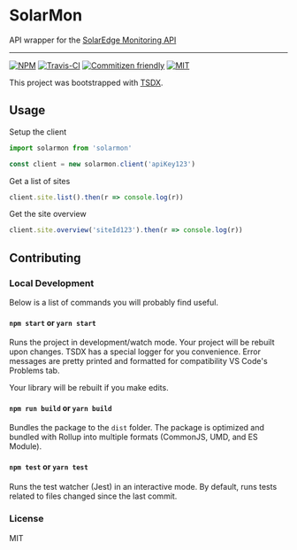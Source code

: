 # SolarMon

API wrapper for the [SolarEdge Monitoring API](https://www.solaredge.com/sites/default/files/se_monitoring_api.pdf)

---
[![NPM](https://img.shields.io/npm/v/solarmon.svg)](https://www.npmjs.com/package/solarmon)
[![Travis-CI](https://img.shields.io/travis/com/marceloalves/solarmon.svg)](https://travis-ci.org/MarceloAlves/solarmon)
[![Commitizen friendly](https://img.shields.io/badge/commitizen-friendly-brightgreen.svg)](http://commitizen.github.io/cz-cli/)
[![MIT](https://img.shields.io/npm/l/solarmon.svg?color=blue)](https://github.com/MarceloAlves/solarmon/blob/master/LICENSE.md)



This project was bootstrapped with [TSDX](https://github.com/jaredpalmer/tsdx).

## Usage

Setup the client

```javascript
import solarmon from 'solarmon'

const client = new solarmon.client('apiKey123')
```

Get a list of sites

```javascript
client.site.list().then(r => console.log(r))
```

Get the site overview

```javascript
client.site.overview('siteId123').then(r => console.log(r))
```
## Contributing

### Local Development

Below is a list of commands you will probably find useful.

#### `npm start` or `yarn start`

Runs the project in development/watch mode. Your project will be rebuilt upon changes. TSDX has a special logger for you convenience. Error messages are pretty printed and formatted for compatibility VS Code's Problems tab.

Your library will be rebuilt if you make edits.

#### `npm run build` or `yarn build`

Bundles the package to the `dist` folder.
The package is optimized and bundled with Rollup into multiple formats (CommonJS, UMD, and ES Module).

#### `npm test` or `yarn test`

Runs the test watcher (Jest) in an interactive mode.
By default, runs tests related to files changed since the last commit.

### License

MIT
